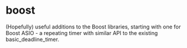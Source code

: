 # boost
(Hopefully) useful additions to the Boost libraries, starting with one for Boost ASIO - a repeating timer with similar API to the existing basic_deadline_timer.
